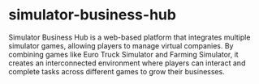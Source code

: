 # simulator-business-hub
Simulator Business Hub is a web-based platform that integrates multiple simulator games, allowing players to manage virtual companies. By combining games like Euro Truck Simulator and Farming Simulator, it creates an interconnected environment where players can interact and complete tasks across different games to grow their businesses.
